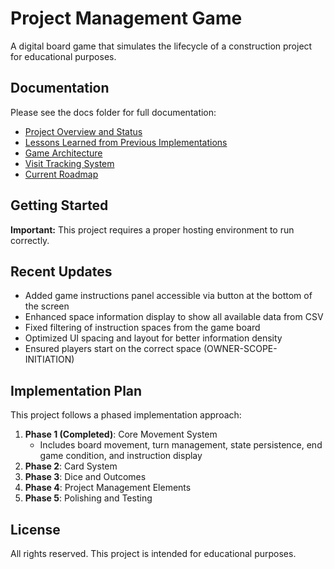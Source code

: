 # Project Management Game

A digital board game that simulates the lifecycle of a construction project for educational purposes.

## Documentation

Please see the docs folder for full documentation:

- [Project Overview and Status](docs/README.md)
- [Lessons Learned from Previous Implementations](docs/LESSONS_LEARNED.md)
- [Game Architecture](docs/GAME_ARCHITECTURE.md)
- [Visit Tracking System](docs/VISIT_TRACKING.md)
- [Current Roadmap](docs/Project%20Roadmap%20with%20Current%20Status.md)

## Getting Started

**Important:** This project requires a proper hosting environment to run correctly.

## Recent Updates

- Added game instructions panel accessible via button at the bottom of the screen
- Enhanced space information display to show all available data from CSV
- Fixed filtering of instruction spaces from the game board
- Optimized UI spacing and layout for better information density
- Ensured players start on the correct space (OWNER-SCOPE-INITIATION)

## Implementation Plan

This project follows a phased implementation approach:

1. **Phase 1 (Completed)**: Core Movement System
   - Includes board movement, turn management, state persistence, end game condition, and instruction display
2. **Phase 2**: Card System
3. **Phase 3**: Dice and Outcomes
4. **Phase 4**: Project Management Elements
5. **Phase 5**: Polishing and Testing

## License

All rights reserved. This project is intended for educational purposes.